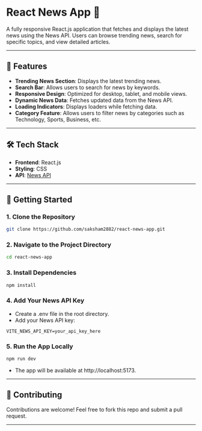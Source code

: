 # React News App 📰

A fully responsive React.js application that fetches and displays the latest news using the News API. Users can browse trending news, search for specific topics, and view detailed articles.

---

## 🌟 Features
- **Trending News Section**: Displays the latest trending news.
- **Search Bar**: Allows users to search for news by keywords.
- **Responsive Design**: Optimized for desktop, tablet, and mobile views.
- **Dynamic News Data**: Fetches updated data from the News API.
- **Loading Indicators**: Displays loaders while fetching data.
- **Category Feature**: Allows users to filter news by categories such as Technology, Sports, Business, etc.

---

## 🛠️ Tech Stack
- **Frontend**: React.js
- **Styling**: CSS
- **API**: [News API](https://newsapi.org)

---

## 🚀 Getting Started

### 1. Clone the Repository
```bash
git clone https://github.com/saksham2882/react-news-app.git
```
### 2. Navigate to the Project Directory
``` bash
cd react-news-app
```

### 3. Install Dependencies
``` bash
npm install
```

### 4. Add Your News API Key
- Create a .env file in the root directory.
- Add your News API key:
``` env
VITE_NEWS_API_KEY=your_api_key_here
```

### 5. Run the App Locally
``` bash
npm run dev
````
- The app will be available at http://localhost:5173.

---

## 🤝 Contributing
Contributions are welcome! Feel free to fork this repo and submit a pull request.
  
--- 
